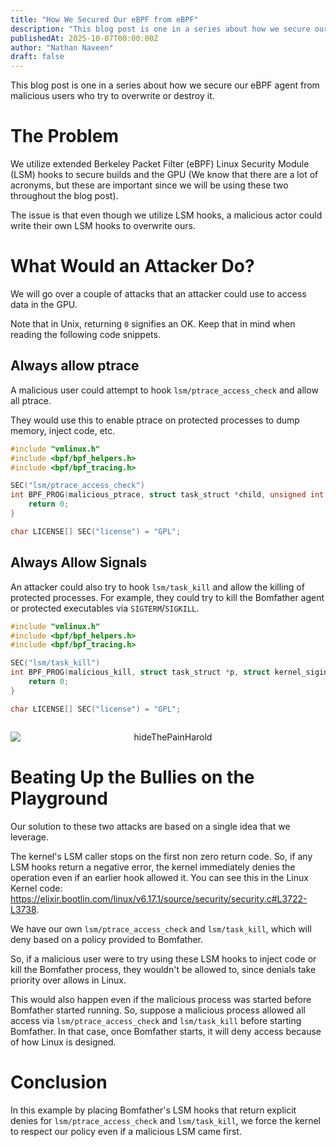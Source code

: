 ```yaml
---
title: "How We Secured Our eBPF from eBPF"
description: "This blog post is one in a series about how we secure our eBPF agent from malicious users who try to overwrite or destroy it."
publishedAt: 2025-10-07T00:00:00Z
author: "Nathan Naveen"
draft: false
---
```


This blog post is one in a series about how we secure our eBPF agent from malicious users who try to overwrite or destroy it.

# The Problem

We utilize extended Berkeley Packet Filter (eBPF) Linux Security Module (LSM) hooks to secure builds and the GPU (We know that there are a lot of acronyms, but these are important since we will be using these two throughout the blog post).

The issue is that even though we utilize LSM hooks, a malicious actor could write their own LSM hooks to overwrite ours. 

# What Would an Attacker Do?

We will go over a couple of attacks that an attacker could use to access data in the GPU. 

Note that in Unix, returning `0` signifies an OK. Keep that in mind when reading the following code snippets.

## Always allow ptrace

A malicious user could attempt to hook `lsm/ptrace_access_check` and allow all ptrace.

They would use this to enable ptrace on protected processes to dump memory, inject code, etc.

```cpp
#include "vmlinux.h"
#include <bpf/bpf_helpers.h>
#include <bpf/bpf_tracing.h>

SEC("lsm/ptrace_access_check")
int BPF_PROG(malicious_ptrace, struct task_struct *child, unsigned int mode) {
    return 0;
}

char LICENSE[] SEC("license") = "GPL";
```

## Always Allow Signals

An attacker could also try to hook `lsm/task_kill` and allow the killing of protected processes. For example, they could try to kill the Bomfather agent or protected executables via `SIGTERM`/`SIGKILL`.

```cpp
#include "vmlinux.h"
#include <bpf/bpf_helpers.h>
#include <bpf/bpf_tracing.h>

SEC("lsm/task_kill")
int BPF_PROG(malicious_kill, struct task_struct *p, struct kernel_siginfo *info, int sig, const struct cred *cred) {
    return 0;
}

char LICENSE[] SEC("license") = "GPL";
```

<div style="text-align: center; margin: 2em 0;">
  <img src="/images/blog/hideThePainHarold.jpg" alt="hideThePainHarold" style="display: block; margin: 0 auto; max-width: 100%; height: auto;" />
  
</div>

# Beating Up the Bullies on the Playground

Our solution to these two attacks are based on a single idea that we leverage.

The kernel's LSM caller stops on the first non zero return code. So, if any LSM hooks return a negative error, the kernel immediately denies the operation even if an earlier hook allowed it. You can see this in the Linux Kernel code: https://elixir.bootlin.com/linux/v6.17.1/source/security/security.c#L3722-L3738.

We have our own `lsm/ptrace_access_check` and `lsm/task_kill`, which will deny based on a policy provided to Bomfather. 

So, if a malicious user were to try using these LSM hooks to inject code or kill the Bomfather process, they wouldn't be allowed to, since denials take priority over allows in Linux. 

This would also happen even if the malicious process was started before Bomfather started running. So, suppose a malicious process allowed all access via `lsm/ptrace_access_check` and `lsm/task_kill` before starting Bomfather. In that case, once Bomfather starts, it will deny access because of how Linux is designed.

# Conclusion

In this example by placing Bomfather's LSM hooks that return explicit denies for `lsm/ptrace_access_check` and `lsm/task_kill`, we force the kernel to respect our policy even if a malicious LSM came first.
